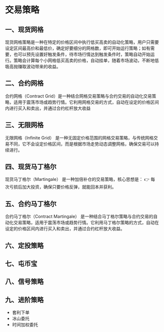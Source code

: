 # 交易策略

## 一、现货网格
现货网格策略是一种在特定的价格区间中执行低买高卖的自动化策略，用户只需要设定区间最高价和最低价，确定好要细分的网格数，即可开始运行策略；如有需要，也可以预先设置好触发条件，待市场行情达到触发条件时，策略自动开始运行。策略会计算每个小网格低买高卖的价格，自动挂单，随着市场波动，不断地低吸高抛赚取波动带来的收益。

## 二、合约网格
合约网格（Contract Grid）是一种结合网格交易策略与合约交易的自动化交易策略，适用于震荡市场或趋势行情。它利用网格交易的方式，自动在设定的价格区间内进行买入和卖出，并通过合约杠杆放大收益

## 三、无限网格
无限网格（Infinite Grid） 是一种无固定价格范围的网格交易策略，与传统网格交易不同，它不会设定价格区间，而是根据市场走势动态调整网格，确保交易可以持续进行。
## 四、现货马丁格尔
现货马丁格尔（Martingale） 是一种加倍补仓的交易策略，核心思想是：
👉 每次亏损后加大投资，确保只要价格反弹，就能回本并获利。
## 五、合约马丁格尔
合约马丁格尔（Contract Martingale） 是一种结合马丁格尔策略与合约交易的自动化交易策略，适用于震荡市场或趋势行情。它利用马丁格尔策略的方式，自动在设定的价格区间内进行买入和卖出，并通过合约杠杆放大收益。

## 六、定投策略


## 七、屯币宝

## 八、信号策略

## 九、进阶策略
  - 套利下单
  - 冰山委托
  - 时间加权委托





